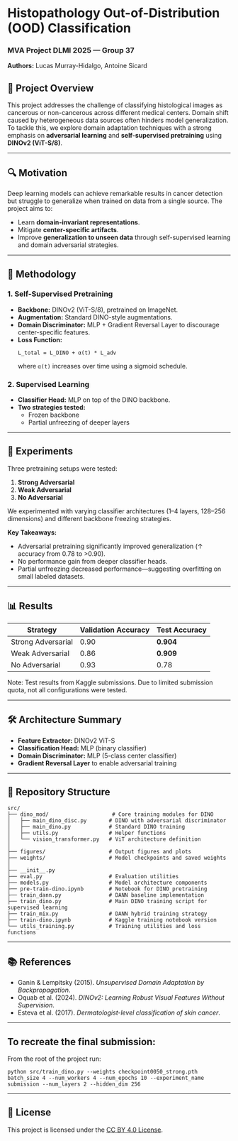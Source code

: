 # Histopathology Out-of-Distribution (OOD) Classification

### MVA Project DLMI 2025 — Group 37  
**Authors:** Lucas Murray-Hidalgo, Antoine Sicard  

## 🧠 Project Overview

This project addresses the challenge of classifying histological images as cancerous or non-cancerous across different medical centers. Domain shift caused by heterogeneous data sources often hinders model generalization. To tackle this, we explore domain adaptation techniques with a strong emphasis on **adversarial learning** and **self-supervised pretraining** using **DINOv2 (ViT-S/8)**.

---

## 🔍 Motivation

Deep learning models can achieve remarkable results in cancer detection but struggle to generalize when trained on data from a single source. The project aims to:
- Learn **domain-invariant representations**.
- Mitigate **center-specific artifacts**.
- Improve **generalization to unseen data** through self-supervised learning and domain adversarial strategies.

---

## 🧱 Methodology

### 1. **Self-Supervised Pretraining**
- **Backbone:** DINOv2 (ViT-S/8), pretrained on ImageNet.
- **Augmentation:** Standard DINO-style augmentations.
- **Domain Discriminator:** MLP + Gradient Reversal Layer to discourage center-specific features.
- **Loss Function:**
  ```
  L_total = L_DINO + α(t) * L_adv
  ```
  where `α(t)` increases over time using a sigmoid schedule.

### 2. **Supervised Learning**
- **Classifier Head:** MLP on top of the DINO backbone.
- **Two strategies tested:**
  - Frozen backbone
  - Partial unfreezing of deeper layers

---

## 🧪 Experiments

Three pretraining setups were tested:
1. **Strong Adversarial**
2. **Weak Adversarial**
3. **No Adversarial**

We experimented with varying classifier architectures (1–4 layers, 128–256 dimensions) and different backbone freezing strategies.

**Key Takeaways:**
- Adversarial pretraining significantly improved generalization (↑ accuracy from 0.78 to >0.90).
- No performance gain from deeper classifier heads.
- Partial unfreezing decreased performance—suggesting overfitting on small labeled datasets.

---

## 📊 Results

| Strategy              | Validation Accuracy | Test Accuracy |
|-----------------------|---------------------|----------------|
| Strong Adversarial    | 0.90                | **0.904**      |
| Weak Adversarial      | 0.86                | **0.909**      |
| No Adversarial        | 0.93                | 0.78           |

Note: Test results from Kaggle submissions. Due to limited submission quota, not all configurations were tested.

---

## 🛠️ Architecture Summary

- **Feature Extractor:** DINOv2 ViT-S
- **Classification Head:** MLP (binary classifier)
- **Domain Discriminator:** MLP (5-class center classifier)
- **Gradient Reversal Layer** to enable adversarial training

---

## 📂 Repository Structure

```
src/
├── dino_mod/                    # Core training modules for DINO
│   ├── main_dino_disc.py       # DINO with adversarial discriminator
│   ├── main_dino.py            # Standard DINO training
│   ├── utils.py                # Helper functions
│   └── vision_transformer.py   # ViT architecture definition
│
├── figures/                    # Output figures and plots
├── weights/                    # Model checkpoints and saved weights
│
├── __init__.py
├── eval.py                     # Evaluation utilities
├── models.py                   # Model architecture components
├── pre-train-dino.ipynb        # Notebook for DINO pretraining
├── train_dann.py               # DANN baseline implementation
├── train_dino.py               # Main DINO training script for supervised learning
├── train_mix.py                # DANN hybrid training strategy
├── train-dino.ipynb            # Kaggle training notebook version
└── utils_training.py           # Training utilities and loss functions
```

---

## 📚 References

- Ganin & Lempitsky (2015). *Unsupervised Domain Adaptation by Backpropagation*.
- Oquab et al. (2024). *DINOv2: Learning Robust Visual Features Without Supervision*.
- Esteva et al. (2017). *Dermatologist-level classification of skin cancer*.

---

## To recreate the final submission:

From the root of the project run:
```
python src/train_dino.py --weights checkpoint0050_strong.pth batch_size 4 --num_workers 4 --num_epochs 10 --experiment_name submission --num_layers 2 --hidden_dim 256
```
---

## 📌 License

This project is licensed under the [CC BY 4.0 License](https://creativecommons.org/licenses/by/4.0/).
